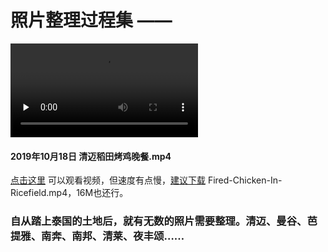 # 照片整理过程集 ——

<video id="video" controls="controls" preload="none" style="zoom:auto;">
<source id="mp4" src="Fired-Chicken-In-Ricefield.mp4" type="video/mp4" style="zoom:auto;">
Your browser does not support the video element.
</video>

#### 2019年10月18日 清迈稻田烤鸡晚餐.mp4

[点击这里](https://raffello.github.io/photo-organizer-Thai/) 可以观看视频，但速度有点慢，[建议下载](https://github.com/raffello/photo-organizer-Thai/blob/master/Fired-Chicken-In-Ricefield.mp4) Fired-Chicken-In-Ricefield.mp4，16M也还行。

### 自从踏上泰国的土地后，就有无数的照片需要整理。清迈、曼谷、芭提雅、南奔、南邦、清莱、夜丰颂……
